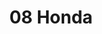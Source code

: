 ---
title: 08 Honda
nav_title: Honda
nav_order: 1
has_children: false
parent: automobiles
permalink: /docs/automobiles/Honda
---